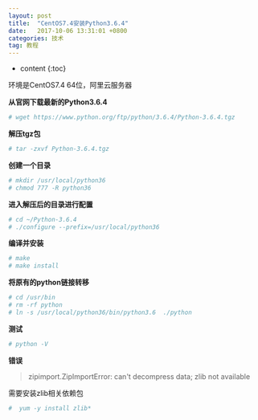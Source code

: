 ```yaml
---
layout: post
title:  "CentOS7.4安装Python3.6.4"
date:   2017-10-06 13:31:01 +0800
categories: 技术
tag: 教程
---
```


* content
{:toc}


环境是CentOS7.4 64位，阿里云服务器

**从官网下载最新的Python3.6.4**
```bash
# wget https://www.python.org/ftp/python/3.6.4/Python-3.6.4.tgz
```

**解压tgz包**
```bash
# tar -zxvf Python-3.6.4.tgz
```

**创建一个目录**
```bash
# mkdir /usr/local/python36
# chmod 777 -R python36
```

**进入解压后的目录进行配置**
```bash
# cd ~/Python-3.6.4
# ./configure --prefix=/usr/local/python36
```

**编译并安装**
```bash
# make
# make install
```

**将原有的python链接转移**
```bash
# cd /usr/bin
# rm -rf python
# ln -s /usr/local/python36/bin/python3.6  ./python
```
**测试**
```bash
# python -V
```

**错误**
>zipimport.ZipImportError: can't decompress data; zlib not available

需要安装zlib相关依赖包
```bash
#  yum -y install zlib*
```